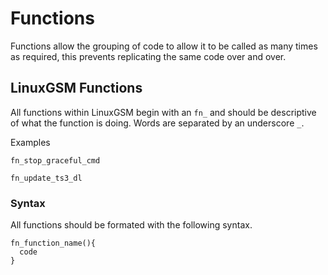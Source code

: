 # Functions



Functions allow the grouping of code to allow it to be called as many times as required, this prevents replicating the same code over and over.

## LinuxGSM Functions

All functions within LinuxGSM begin with an `fn_` and should be descriptive of what the function is doing. Words are separated by an underscore `_`.

Examples

```text
fn_stop_graceful_cmd
```

```text
fn_update_ts3_dl
```

### Syntax

All functions should be formated with the following syntax.

```text
fn_function_name(){
  code
}
```

